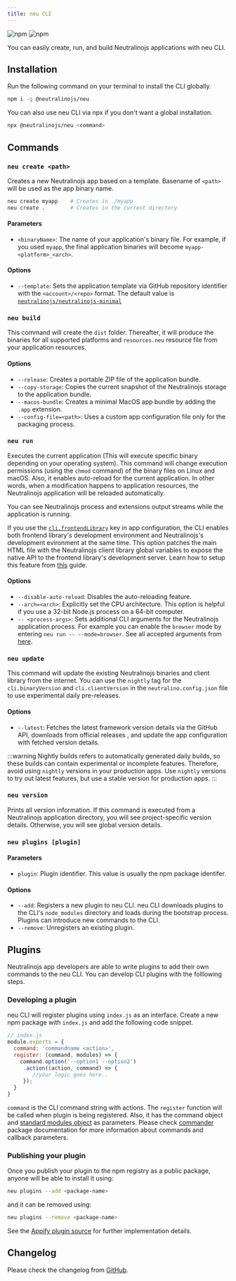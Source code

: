 ```yaml
---
title: neu CLI
---
```


![npm](https://img.shields.io/npm/v/@neutralinojs/neu)
![npm](https://img.shields.io/npm/dt/@neutralinojs/neu)

You can easily create, run, and build Neutralinojs applications with neu CLI.

## Installation

Run the following command on your terminal to install the CLI globally.

```bash
npm i -g @neutralinojs/neu
```

You can also use neu CLI via npx if you don't want a global installation.

```bash
npx @neutralinojs/neu <command>
```

## Commands

### `neu create <path>`

Creates a new Neutralinojs app based on a template. Basename of `<path>` will be used as the app binary name.

```bash
neu create myapp    # Creates in ./myapp
neu create .        # Creates in the current directory
```

#### Parameters

- `<binaryName>`: The name of your application's binary file. For example, if you used `myapp`,
the final application binaries will become `myapp-<platform>_<arch>`.

#### Options
- `--template`: Sets the application template via GitHub repository identifier with the `<account>/<repo>` format.
The default value is [`neutralinojs/neutralinojs-minimal`](https://github.com/neutralinojs/neutralinojs-minimal)

### `neu build`
This command will create the `dist` folder. Thereafter, it will produce the binaries for all supported
platforms and `resources.neu` resource file from your application resources.

#### Options
- `--release`: Creates a portable ZIP file of the application bundle.
- `--copy-storage`: Copies the current snapshot of the Neutralinojs storage to the application bundle.
- `--macos-bundle`: Creates a minimal MacOS app bundle by adding the `.app` extension.
- `--config-file=<path>`: Uses a custom app configuration file only for the packaging process.

### `neu run`
Executes the current application (This will execute specific binary depending on your operating system).
This command will change execution permissions (using the `chmod` command) of the binary files on Linux and macOS.
Also, it enables auto-reload for the current application.
In other words, when a modification happens to application resources,
the Neutralinojs application will be reloaded automatically.

You can see Neutralinojs process and extensions output streams while the application is running.

If you use the [`cli.frontendLibrary`](../configuration/neutralino.config.json.md#clifrontendlibrary-object)
key in app configuration, the CLI enables both frontend library's development environment and Neutralinojs's
development evironment at the same time. This option patches the main HTML file with the Neutralinojs
client library global variables to expose the native API to the frontend library's development server.
Learn how to setup this feature from [this](../getting-started/using-frontend-libraries.md) guide.

#### Options
- `--disable-auto-reload`: Disables the auto-reloading feature.
- `--arch=<arch>`: Explicitly set the CPU architecture. This option is helpful if you use a 32-bit Node.js process
on a 64-bit computer.
- `-- <process-args>`: Sets additional CLI arguments for the Neutralinojs application process. For example you can enable the `browser` mode by entering `neu run -- --mode=browser`. See all accepted arguments from [here](./internal-cli-arguments.md).

### `neu update`
This command will update the existing Neutralinojs binaries and client library from the internet. You can
use the `nightly` tag for the `cli.binaryVersion` and `cli.clientVersion` in the `neutralino.config.json` file to use experimental daily pre-releases.

#### Options
- `--latest`: Fetches the latest framework version details via the GitHub API, downloads from official releases
, and update the app configuration with fetched version details.

:::warning
Nightly builds refers to automatically generated daily builds, so these builds can contain experimental or
incomplete features. Therefore, avoid using `nightly` versions in your production apps. Use `nightly` versions
to try out latest features, but use a stable version for production apps.
:::

### `neu version`
Prints all version information. If this command is executed from a Neutralinojs application directory,
you will see project-specific version details. Otherwise, you will see global version details.

### `neu plugins [plugin]`

#### Parameters
- `plugin`: Plugin identifier. This value is usually the npm package identifer.

#### Options
- `--add`: Registers a new plugin to neu CLI. neu CLI downloads plugins to the CLI's `node_modules`
directory and loads during the bootstrap process. Plugins can introduce new commands to the CLI.
- `--remove`: Unregisters an existing plugin.


## Plugins

Neutralinojs app developers are able to write plugins to add their own commands to the neu CLI.
You can develop CLI plugins with the folllowing steps.

### Developing a plugin

neu CLI will register plugins using `index.js` as an interface. Create a new npm package with `index.js` and
add the following code snippet.

```js
// index.js
module.exports = {
  command: 'commandname <action>',
  register: (command, modules) => {
    command.option('--option1 --option2')
     .action((action, command) => {
        //your logic goes here..
     });
  }
}
```

`command` is the CLI command string with actions. The `register` function will be called when plugin is
being registered. Also, it has the command object and
[standard modules object](https://github.com/neutralinojs/neutralinojs-cli/blob/master/src/modules/index.js)
as parameters. Please check [commander](https://www.npmjs.com/package/commander) package documentation
for more information about commands and callback parameters.

### Publishing your plugin

Once you publish your plugin to the npm registry as a public package, anyone will be able
to install it using:

```bash
neu plugins --add <package-name>
```

and it can be removed using:

```bash
neu plugins --remove <package-name>
```

See the [Appify plugin source](https://github.com/neutralinojs/neutralinojs-cli-appify) for further
implementation details.

## Changelog
Please check the changelog from [GitHub](https://github.com/neutralinojs/neutralinojs-cli/blob/master/CHANGELOG.md).
